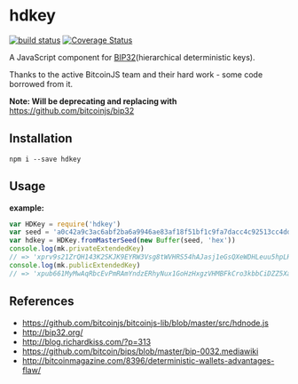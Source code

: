 hdkey
=====

[![build status](https://secure.travis-ci.org/cryptocoinjs/hdkey.png)](http://travis-ci.org/cryptocoinjs/hdkey)
[![Coverage Status](https://img.shields.io/coveralls/cryptocoinjs/hdkey.svg)](https://coveralls.io/r/cryptocoinjs/hdkey)

A JavaScript component for [BIP32](https://github.com/bitcoin/bips/blob/master/bip-0032.mediawiki)(hierarchical deterministic keys).

Thanks to the active BitcoinJS team and their hard work - some code borrowed from it.

**Note: Will be deprecating and replacing with** https://github.com/bitcoinjs/bip32

Installation
------------

    npm i --save hdkey


Usage
-----

**example:**

```js
var HDKey = require('hdkey')
var seed = 'a0c42a9c3ac6abf2ba6a9946ae83af18f51bf1c9fa7dacc4c92513cc4dd015834341c775dcd4c0fac73547c5662d81a9e9361a0aac604a73a321bd9103bce8af'
var hdkey = HDKey.fromMasterSeed(new Buffer(seed, 'hex'))
console.log(mk.privateExtendedKey)
// => 'xprv9s21ZrQH143K2SKJK9EYRW3Vsg8tWVHRS54hAJasj1eGsQXeWDHLeuu5hpLHRbeKedDJM4Wj9wHHMmuhPF8dQ3bzyup6R7qmMQ1i1FtzNEW'
console.log(mk.publicExtendedKey)
// => 'xpub661MyMwAqRbcEvPmRAmYndzERhyNux1GoHzHxgzVHMBFkCro3kbbCiDZZ5XabZDyXPj5mH3hktvkjhhUdCQxie5e1g4t2GuAWNbPmsSfDp2'
```



References
----------
- https://github.com/bitcoinjs/bitcoinjs-lib/blob/master/src/hdnode.js
- http://bip32.org/
- http://blog.richardkiss.com/?p=313
- https://github.com/bitcoin/bips/blob/master/bip-0032.mediawiki
- http://bitcoinmagazine.com/8396/deterministic-wallets-advantages-flaw/

